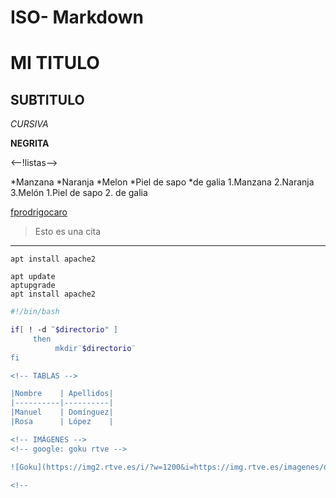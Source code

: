 
# ISO- Markdown
# MI TITULO
## SUBTITULO
<!-- FORMATOS-->

*CURSIVA*

**NEGRITA**

<--!listas-->

*Manzana
*Naranja
*Melon
  *Piel de sapo
  *de galia
1.Manzana
2.Naranja
3.Melón
 1.Piel de sapo
 2. de galia
 
 <!--Enlaces-->
 [fprodrigocaro](https://FPRODRIGOCARO.ORG)

<!--CITAS-->
> Esto es una cita
<!--linea horizontal-->

---

<!--codigo-->

`apt install apache2`

```
apt update
aptupgrade
apt install apache2

```
<!--codigo con colores-->

```sh
#!/bin/bash

if[ ! -d ¨$directorio" ]
     then
          mkdir¨$directorio¨
fi

<!-- TABLAS -->

|Nombre    | Apellidos|
|----------|----------|
|Manuel    | Domínguez|
|Rosa      | López    |

<!-- IMÁGENES -->
<!-- google: goku rtve -->

![Goku](https://img2.rtve.es/i/?w=1200&i=https://img.rtve.es/imagenes/dragon-ball-akira-toriyama/1657019154219.jpg)

<!-- 
